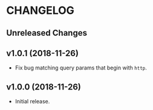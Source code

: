 # CHANGELOG

Unreleased Changes
------------------

v1.0.1 (2018-11-26)
--------------------

* Fix bug matching query params that begin with `http`.

v1.0.0 (2018-11-26)
--------------------

* Initial release.
